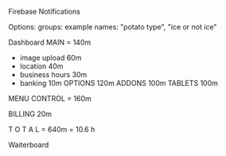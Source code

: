 Firebase Notifications

Options: groups:
example names: "potato type", "ice or not ice"






Dashboard
MAIN = 140m
- image upload 60m
- location 40m
- business hours 30m
- banking 10m
OPTIONS 120m
ADDONS 100m
TABLETS 100m

MENU CONTROL = 160m

BILLING 20m

T O T A L = 640m = 10.6 h






Waiterboard
